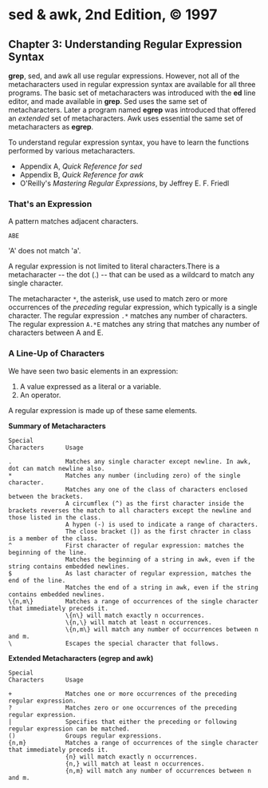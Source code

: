 # sed & awk, 2nd Edition, © 1997

## Chapter 3: Understanding Regular Expression Syntax

**grep**, sed, and awk all use regular expressions. However, not all of the metacharacters used in regular expression syntax are available for all three programs. The basic set of metacharacters was introduced with the **ed** line editor, and made available in **grep**. Sed uses the same set of metacharacters. Later a program named **egrep** was introduced that offered an _extended_ set of metacharacters. Awk uses essential the same set of metacharacters as **egrep**.

To understand regular expression syntax, you have to learn the functions performed by various metacharacters.

* Appendix A, _Quick Reference for sed_
* Appendix B, _Quick Reference for awk_
* O'Reilly's _Mastering Regular Expressions_, by Jeffrey E. F. Friedl

### That's an Expression

A pattern matches adjacent characters.

`ABE`

'A' does not match 'a'.

A regular expression is not limited to literal characters.There is a metacharacter -- the dot (.) -- that can be used as a wildcard to match any single character.

The metacharacter `*`, the asterisk, use used to match zero or more occurrences of the _preceding_ regular expression, which typically is a single character. The regular expression `.*` matches any number of  characters. The regular expression `A.*E` matches any string that matches any number of characters between A and E.

### A Line-Up of Characters

We have seen two basic elements in an expression:

1. A value expressed as a literal or a variable.
2. An operator.

A regular expression is made up of these same elements.

**Summary of Metacharacters**

```
Special
Characters      Usage

.               Matches any single character except newline. In awk, dot can match newline also.
*               Matches any number (including zero) of the single character.
                Matches any one of the class of characters enclosed between the brackets.
                A circumflex (^) as the first character inside the brackets reverses the match to all characters except the newline and those listed in the class.
                A hypen (-) is used to indicate a range of characters.
                The close bracket (]) as the first chracter in class is a member of the class.
^               First character of regular expression: matches the beginning of the line.
                Matches the beginning of a string in awk, even if the string contains embedded newlines.
$               As last character of regular expression, matches the end of the line.
                Matches the end of a string in awk, even if the string contains embedded newlines.
\{n,m\}         Matches a range of occurrences of the single character that immediately preceds it.
                \{n\} will match exactly n occurrences.
                \{n,\} will match at least n occurrences.
                \{n,m\} will match any number of occurrences between n and m.
\               Escapes the special character that follows.
```

**Extended Metacharacters (egrep and awk)**

```
Special
Characters      Usage

+               Matches one or more occurrences of the preceding regular expression.
?               Matches zero or one occurrences of the preceding regular expression.
|               Specifies that either the preceding or following regular expression can be matched.
()              Groups regular expressions.
{n,m}           Matches a range of occurrences of the single character that immediately preceds it.
                {n} will match exactly n occurrences.
                {n,} will match at least n occurrences.
                {n,m} will match any number of occurrences between n and m.
```